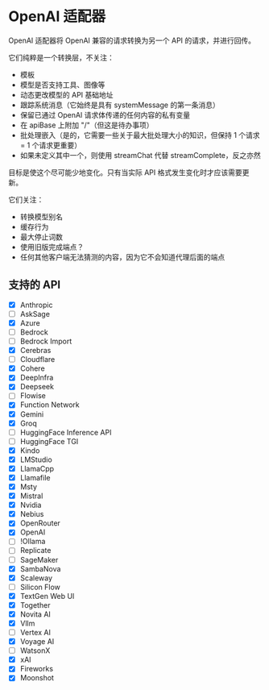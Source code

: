 # OpenAI 适配器

OpenAI 适配器将 OpenAI 兼容的请求转换为另一个 API 的请求，并进行回传。

它们纯粹是一个转换层，不关注：

- 模板
- 模型是否支持工具、图像等
- 动态更改模型的 API 基础地址
- 跟踪系统消息（它始终是具有 systemMessage 的第一条消息）
- 保留已通过 OpenAI 请求体传递的任何内容的私有变量
- 在 apiBase 上附加 "/"（但这是待办事项）
- 批处理嵌入（是的，它需要一些关于最大批处理大小的知识，但保持 1 个请求 = 1 个请求更重要）
- 如果未定义其中一个，则使用 streamChat 代替 streamComplete，反之亦然

目标是使这个尽可能少地变化。只有当实际 API 格式发生变化时才应该需要更新。

它们关注：

- 转换模型别名
- 缓存行为
- 最大停止词数
- 使用旧版完成端点？
- 任何其他客户端无法猜测的内容，因为它不会知道代理后面的端点

## 支持的 API

- [x] Anthropic
- [ ] AskSage
- [x] Azure
- [ ] Bedrock
- [ ] Bedrock Import
- [x] Cerebras
- [ ] Cloudflare
- [x] Cohere
- [x] DeepInfra
- [x] Deepseek
- [ ] Flowise
- [x] Function Network
- [x] Gemini
- [x] Groq
- [ ] HuggingFace Inference API
- [ ] HuggingFace TGI
- [x] Kindo
- [x] LMStudio
- [x] LlamaCpp
- [x] Llamafile
- [x] Msty
- [x] Mistral
- [x] Nvidia
- [x] Nebius
- [x] OpenRouter
- [x] OpenAI
- [ ] !Ollama
- [ ] Replicate
- [ ] SageMaker
- [x] SambaNova
- [x] Scaleway
- [ ] Silicon Flow
- [x] TextGen Web UI
- [x] Together
- [x] Novita AI
- [x] Vllm
- [ ] Vertex AI
- [x] Voyage AI
- [ ] WatsonX
- [x] xAI
- [x] Fireworks
- [x] Moonshot 